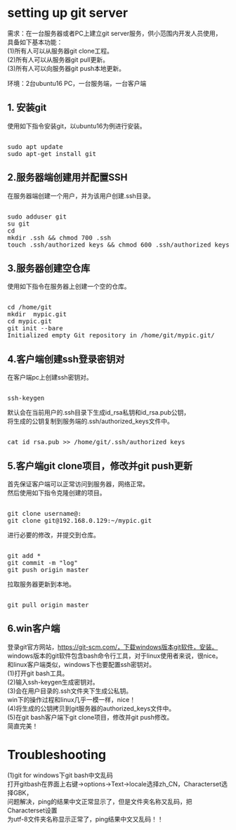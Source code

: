 # setting up git server      
      
需求：在一台服务器或者PC上建立git server服务，供小范围内开发人员使用，      
具备如下基本功能：      
(1)所有人可以从服务器git clone工程。      
(2)所有人可以从服务器git pull更新。      
(3)所有人可以向服务器git push本地更新。      
      
环境：2台ubuntu16 PC，一台服务端，一台客户端      
      
## 1. 安装git      
使用如下指令安装git，以ubuntu16为例进行安装。      
<pre>      
sudo apt update      
sudo apt-get install git      
</pre>      
      
## 2.服务器端创建用并配置SSH      
在服务器端创建一个用户，并为该用户创建.ssh目录。      
<pre>      
sudo adduser git      
su git      
cd      
mkdir .ssh && chmod 700 .ssh      
touch .ssh/authorized_keys && chmod 600 .ssh/authorized_keys      
</pre>      
      
## 3.服务器创建空仓库      
使用如下指令在服务器上创建一个空的仓库。      
<pre>      
cd /home/git      
mkdir  mypic.git      
cd mypic.git      
git init --bare      
Initialized empty Git repository in /home/git/mypic.git/      
</pre>      
      
## 4.客户端创建ssh登录密钥对      
在客户端pc上创建ssh密钥对。      
<pre>      
ssh-keygen      
</pre>      
默认会在当前用户的.ssh目录下生成id_rsa私钥和id_rsa.pub公钥，      
将生成的公钥复制到服务端的.ssh/authorized_keys文件中。      
<pre>      
cat id_rsa.pub >> /home/git/.ssh/authorized_keys      
</pre>      
      
## 5.客户端git clone项目，修改并git push更新      
首先保证客户端可以正常访问到服务器，网络正常。      
然后使用如下指令克隆创建的项目。      
<pre>      
git clone username@<ip>:<dir+pro_name>      
git clone git@192.168.0.129:~/mypic.git      
</pre>      
进行必要的修改，并提交到仓库。      
<pre>      
git add *      
git commit -m "log"      
git push origin master      
</pre>      
拉取服务器更新到本地。    
<pre>    
git pull origin master    
</pre>    
  
## 6.win客户端  
登录git官方网站，https://git-scm.com/，下载windows版本git软件，安装。  
windows版本的git软件包含bash命令行工具，对于linux使用者来说，很nice。  
和linux客户端类似，windows下也要配置ssh密钥对。  
(1)打开git bash工具。  
(2)输入ssh-keygen生成密钥对。  
(3)会在用户目录的.ssh文件夹下生成公私钥。  
win下的操作过程和linux几乎一模一样，nice！  
(4)将生成的公钥拷贝到git服务器的authorized_keys文件中。  
(5)在git bash客户端下git clone项目，修改并git push修改。  
简直完美！  
  
# Troubleshooting  
(1)git for windows下git bash中文乱码  
打开gitbash在界面上右键->options->Text->locale选择zh_CN，Characterset选择GBK，  
问题解决，ping的结果中文正常显示了，但是文件夹名称又乱码，把Characterset设置  
为utf-8文件夹名称显示正常了，ping结果中文又乱码！！  
